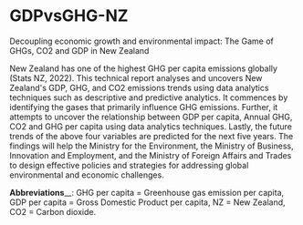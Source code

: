 # GDPvsGHG-NZ
Decoupling economic growth and environmental impact: The Game of GHGs, CO2 and GDP in New Zealand

New Zealand has one of the highest GHG per capita emissions globally (Stats NZ, 2022). This technical report analyses and uncovers New Zealand's GDP, GHG, and CO2 emissions trends using data analytics techniques such as descriptive and predictive analytics. It commences by identifying the gases that primarily influence GHG emissions. Further, it attempts to uncover the relationship between GDP per capita, Annual GHG, CO2 and GHG per capita using data analytics techniques. Lastly, the future trends of the above four variables are predicted for the next five years. The findings will help the Ministry for the Environment, the Ministry of Business, Innovation and Employment, and the Ministry of Foreign Affairs and Trades to design effective policies and strategies for addressing global environmental and economic challenges. 


**Abbreviations**__: GHG per capita = Greenhouse gas emission per capita, GDP per capita = Gross Domestic Product per capita, NZ = New Zealand, CO2 = Carbon dioxide. 

